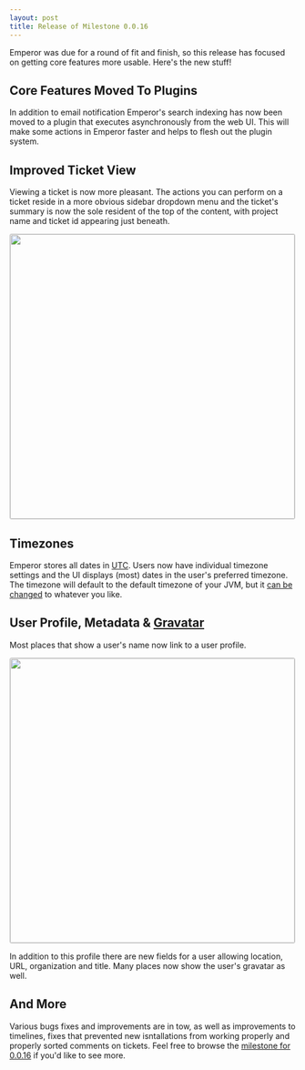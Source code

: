 ```yaml
---
layout: post
title: Release of Milestone 0.0.16
---
```


Emperor was due for a round of fit and finish, so this release has focused on
getting core features more usable.  Here's the new stuff!

## Core Features Moved To Plugins

In addition to email notification Emperor's search indexing has now been moved
to a plugin that executes asynchronously from the web UI.  This will make some
actions in Emperor faster and helps to flesh out the plugin system.

## Improved Ticket View

Viewing a ticket is now more pleasant. The actions you can perform on a ticket
reside in a more obvious sidebar dropdown menu and the ticket's summary is now
the sole resident of the top of the content, with project name and ticket id
appearing just beneath.

<a href="http://cl.ly/image/1D0i0X3v322s/Screen%20Shot%202012-11-10%20at%203.08.43%20PM.png"><img style="border: 1px solid #ccc; border-radius: 3px;" width="500px" src="http://cl.ly/image/1D0i0X3v322s/Screen%20Shot%202012-11-10%20at%203.08.43%20PM.png"></a>

## Timezones

Emperor stores all dates in [UTC](http://en.wikipedia.org/wiki/Coordinated_Universal_Time).
Users now have individual timezone settings and the UI displays (most) dates
in the user's preferred timezone.  The timezone will default to the default
timezone of your JVM, but it [can be changed](https://emperorapp.atlassian.net/wiki/display/EMP/Changing+The+Default+Timezone) to whatever you like.

## User Profile, Metadata &amp; <a href="http://www.gravatar.com">Gravatar</a>

Most places that show a user's name now link to a user profile.

<a href="http://cl.ly/image/3a0N1P1a2R1y/Screen%20Shot%202012-11-10%20at%203.19.42%20PM.png"><img style="border: 1px solid #ccc; border-radius: 3px;" width="500px" src="http://cl.ly/image/3a0N1P1a2R1y/Screen%20Shot%202012-11-10%20at%203.19.42%20PM.png"></a>

In addition to this profile there are new fields for a user allowing location,
URL, organization and title.  Many places now show the user's gravatar as well.

## And More

Various bugs fixes and improvements are in tow, as well as improvements to
timelines, fixes that prevented new isntallations from working properly and
properly sorted comments on tickets. Feel free to browse the [milestone for
0.0.16](http://issues.emperorapp.com/ticket/EMP-147) if you'd like to see more.
